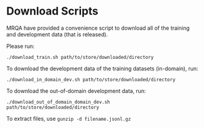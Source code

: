 # Download Scripts
MRQA have provided a convenience script to download all of the training and development data (that is released).

Please run:

`./download_train.sh path/to/store/downloaded/directory`

To download the development data of the training datasets (in-domain), run:

`./download_in_domain_dev.sh path/to/store/downloaded/directory`

To download the out-of-domain development data, run:

`./download_out_of_domain_domain_dev.sh path/to/store/downloaded/directory`

To extract files, use `gunzip -d filename.jsonl.gz`
